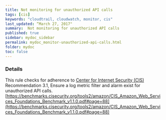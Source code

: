 ```yaml
---
title: Not monitoring for unauthorized API calls
tags: [cis]
keywords: "cloudtrail, cloudwatch, monitor, cis"
last_updated: “March 27, 2017"
summary:  Not monitoring for unauthorized API calls
published: true
sidebar: mydoc_sidebar
permalink: mydoc_monitor-unauthorized-api-calls.html
folder: mydoc
toc: false
---
```


### Details  
This rule checks for adherence to [Center for Internet Security (CIS)](https://www.cisecurity.org/) Recommendation 3.1, Ensure a log metric filter and alarm exist for unauthorized API calls. [https://benchmarks.cisecurity.org/tools2/amazon/CIS_Amazon_Web_Services_Foundations_Benchmark_v1.1.0.pdf#page=88](https://benchmarks.cisecurity.org/tools2/amazon/CIS_Amazon_Web_Services_Foundations_Benchmark_v1.1.0.pdf#page=88) 
